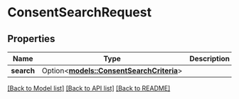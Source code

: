 # ConsentSearchRequest

## Properties

Name | Type | Description | Notes
------------ | ------------- | ------------- | -------------
**search** | Option<[**models::ConsentSearchCriteria**](ConsentSearchCriteria.md)> |  | [optional]

[[Back to Model list]](../README.md#documentation-for-models) [[Back to API list]](../README.md#documentation-for-api-endpoints) [[Back to README]](../README.md)


